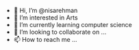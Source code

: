- 👋 Hi, I’m @nisarehman
- 👀 I’m interested in Arts
- 🌱 I’m currently learning computer science
- 💞️ I’m looking to collaborate on ...
- 📫 How to reach me ...

<!---
nisarehman/nisarehman is a ✨ special ✨ repository because its `README.md` (this file) appears on your GitHub profile.
You can click the Preview link to take a look at your changes.
--->
